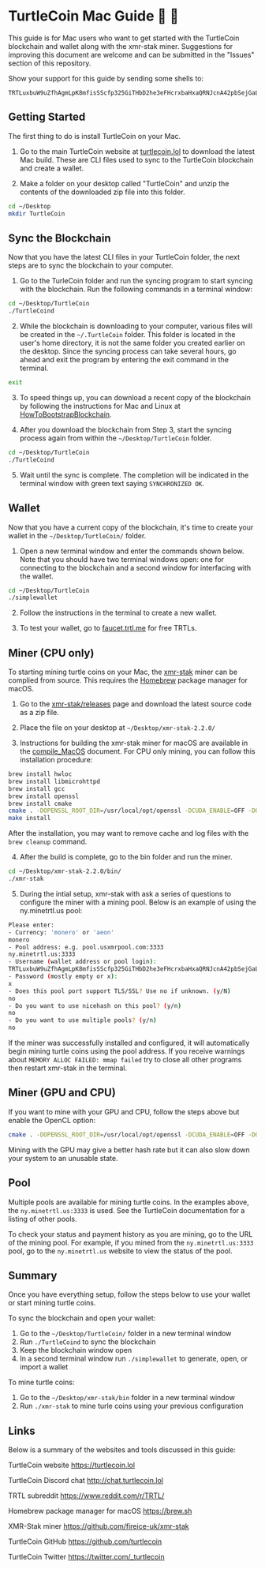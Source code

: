 # TurtleCoin Mac Guide :apple: :turtle:

This guide is for Mac users who want to get started with the TurtleCoin
blockchain and wallet along with the xmr-stak miner. Suggestions for improving
this document are welcome and can be submitted in the "Issues" section of this
repository.

Show your support for this guide by sending some shells to:

```
TRTLuxbuW9uZfhAgmLpK8mfisSScfp325GiTHbD2he3eFHcrxbaHxaQRNJcnA42pbSejGaLEcCvGCeiHDr1Frz8YC71hbWUEVYa
```

## Getting Started

The first thing to do is install TurtleCoin on your Mac.

1. Go to the main TurtleCoin website at
[turtlecoin.lol](https://turtlecoin.lol) to download the latest Mac build.
These are CLI files used to sync to the TurtleCoin blockchain and create a
wallet.

2. Make a folder on your desktop called "TurtleCoin" and unzip the contents of
the downloaded zip file into this folder.

```bash
cd ~/Desktop
mkdir TurtleCoin
```

## Sync the Blockchain

Now that you have the latest CLI files in your TurtleCoin folder, the next
steps are to sync the blockchain to your computer.

1. Go to the TurleCoin folder and run the syncing program to start syncing
with the blockchain. Run the following commands in a terminal window:

```bash
cd ~/Desktop/TurtleCoin
./TurtleCoind
```

2. While the blockchain is downloading to your computer, various files will be
created in the `~/.TurtleCoin` folder. This folder is located in the user's
home directory, it is not the same folder you created earlier on the desktop.
Since the syncing process can take several hours, go ahead and exit the
program by entering the exit command in the terminal.

```bash
exit
```

3. To speed things up, you can download a recent copy of the blockchain by
following the instructions for Mac and Linux at [HowToBootstrapBlockchain](https://github.com/turtlecoin/docs/blob/master/HowToBootstrapBlockchain.md).

4. After you download the blockchain from Step 3, start the syncing process
again from within the `~/Desktop/TurtleCoin` folder.

```bash
cd ~/Desktop/TurtleCoin
./TurtleCoind
```

5. Wait until the sync is complete. The completion will be indicated in the
terminal window with green text saying `SYNCHRONIZED OK`.

## Wallet

Now that you have a current copy of the blockchain, it's time to create your
wallet in the `~/Desktop/TurtleCoin/` folder.

1. Open a new terminal window and enter the commands shown below. Note that
you should have two terminal windows open: one for connecting to the
blockchain and a second window for interfacing with the wallet.

```bash
cd ~/Desktop/TurtleCoin
./simplewallet
```

2. Follow the instructions in the terminal to create a new wallet.

3. To test your wallet, go to [faucet.trtl.me](https://faucet.trtl.me) for
free TRTLs.

## Miner (CPU only)

To starting mining turtle coins on your Mac, the [xmr-stak](https://github.com/fireice-uk/xmr-stak)
miner can be complied from source. This requires the [Homebrew](https://brew.sh) package manager for macOS.

1. Go to the [xmr-stak/releases](https://github.com/fireice-uk/xmr-stak/releases)
page and download the latest source code as a zip file.

2. Place the file on your desktop at `~/Desktop/xmr-stak-2.2.0/`

3. Instructions for building the xmr-stak miner for macOS are available in the [compile_MacOS](https://github.com/fireice-uk/xmr-stak/blob/master/doc/compile_MacOS.md)
document. For CPU only mining, you can follow this installation procedure:

```bash
brew install hwloc
brew install libmicrohttpd
brew install gcc
brew install openssl
brew install cmake
cmake . -DOPENSSL_ROOT_DIR=/usr/local/opt/openssl -DCUDA_ENABLE=OFF -DOpenCL_ENABLE=OFF
make install
```

After the installation, you may want to remove cache and log files with the
`brew cleanup` command.

4. After the build is complete, go to the bin folder and run the miner.

```bash
cd ~/Desktop/xmr-stak-2.2.0/bin/
./xmr-stak
```

5. During the intial setup, xmr-stak with ask a series of questions to
configure the miner with a mining pool. Below is an example of using the
ny.minetrtl.us pool:

```bash
Please enter:
- Currency: 'monero' or 'aeon'
monero
- Pool address: e.g. pool.usxmrpool.com:3333
ny.minetrtl.us:3333
- Username (wallet address or pool login):
TRTLuxbuW9uZfhAgmLpK8mfisSScfp325GiTHbD2he3eFHcrxbaHxaQRNJcnA42pbSejGaLEcCvGCeiHDr1Frz8YC71hbWUEVYa
- Password (mostly empty or x):
x
- Does this pool port support TLS/SSL? Use no if unknown. (y/N)
no
- Do you want to use nicehash on this pool? (y/n)
no
- Do you want to use multiple pools? (y/n)
no
```

If the miner was successfully installed and configured, it will automatically
begin mining turtle coins using the pool address. If you receive warnings
about `MEMORY ALLOC FAILED: mmap failed` try to close all other programs then
restart xmr-stak in the terminal.

## Miner (GPU and CPU)

If you want to mine with your GPU and CPU, follow the steps above but enable
the OpenCL option:

```bash
cmake . -DOPENSSL_ROOT_DIR=/usr/local/opt/openssl -DCUDA_ENABLE=OFF -DOpenCL_ENABLE=ON
```

Mining with the GPU may give a better hash rate but it can also slow down your
system to an unusable state.

## Pool

Multiple pools are available for mining turtle coins. In the examples above,
the `ny.minetrtl.us:3333` is used. See the TurtleCoin documentation for a
listing of other pools.

To check your status and payment history as you are mining, go to the URL of
the mining pool. For example, if you mined from the `ny.minetrtl.us:3333`
pool, go to the `ny.minetrtl.us` website to view the status of the pool.

## Summary

Once you have everything setup, follow the steps below to use your wallet or
start mining turtle coins.

To sync the blockchain and open your wallet:

1. Go to the `~/Desktop/TurtleCoin/` folder in a new terminal window
2. Run `./TurtleCoind` to sync the blockchain
3. Keep the blockchain window open
4. In a second terminal window run `./simplewallet` to generate, open, or import a wallet

To mine turtle coins:

1. Go to the `~/Desktop/xmr-stak/bin` folder in a new terminal window
2. Run `./xmr-stak` to mine turle coins using your previous configuration

## Links

Below is a summary of the websites and tools discussed in this guide:

TurtleCoin website https://turtlecoin.lol

TurtleCoin Discord chat http://chat.turtlecoin.lol

TRTL subreddit https://www.reddit.com/r/TRTL/

Homebrew package manager for macOS https://brew.sh

XMR-Stak miner https://github.com/fireice-uk/xmr-stak

TurtleCoin GitHub https://github.com/turtlecoin

TurtleCoin Twitter https://twitter.com/_turtlecoin
